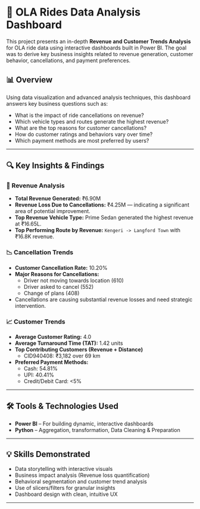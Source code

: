 # 🚖 OLA Rides Data Analysis Dashboard

This project presents an in-depth **Revenue and Customer Trends Analysis** for OLA ride data using interactive dashboards built in Power BI. The goal was to derive key business insights related to revenue generation, customer behavior, cancellations, and payment preferences.

## 📊 Overview

Using data visualization and advanced analysis techniques, this dashboard answers key business questions such as:

- What is the impact of ride cancellations on revenue?
- Which vehicle types and routes generate the highest revenue?
- What are the top reasons for customer cancellations?
- How do customer ratings and behaviors vary over time?
- Which payment methods are most preferred by users?

---


## 🔍 Key Insights & Findings

### 🚦 Revenue Analysis
- **Total Revenue Generated:** ₹6.90M
- **Revenue Loss Due to Cancellations:** ₹4.25M — indicating a significant area of potential improvement.
- **Top Revenue Vehicle Type:** Prime Sedan generated the highest revenue at ₹16.65L.
- **Top Performing Route by Revenue:** `Kengeri -> Langford Town` with ₹16.8K revenue.

### 📉 Cancellation Trends
- **Customer Cancellation Rate:** 10.20%
- **Major Reasons for Cancellations:**
  - Driver not moving towards location (610)
  - Driver asked to cancel (552)
  - Change of plans (408)
- Cancellations are causing substantial revenue losses and need strategic intervention.

### 📈 Customer Trends
- **Average Customer Rating:** 4.0
- **Average Turnaround Time (TAT):** 1.42 units
- **Top Contributing Customers (Revenue + Distance)**
  - CID940408: ₹3,182 over 69 km
- **Preferred Payment Methods:**
  - Cash: 54.81%
  - UPI: 40.41%
  - Credit/Debit Card: <5%

---

## 🛠️ Tools & Technologies Used

- **Power BI** – For building dynamic, interactive dashboards
- **Python** – Aggregation, transformation, Data Cleaning & Preparation

---

## 💡 Skills Demonstrated

- Data storytelling with interactive visuals
- Business impact analysis (Revenue loss quantification)
- Behavioral segmentation and customer trend analysis
- Use of slicers/filters for granular insights
- Dashboard design with clean, intuitive UX

---

